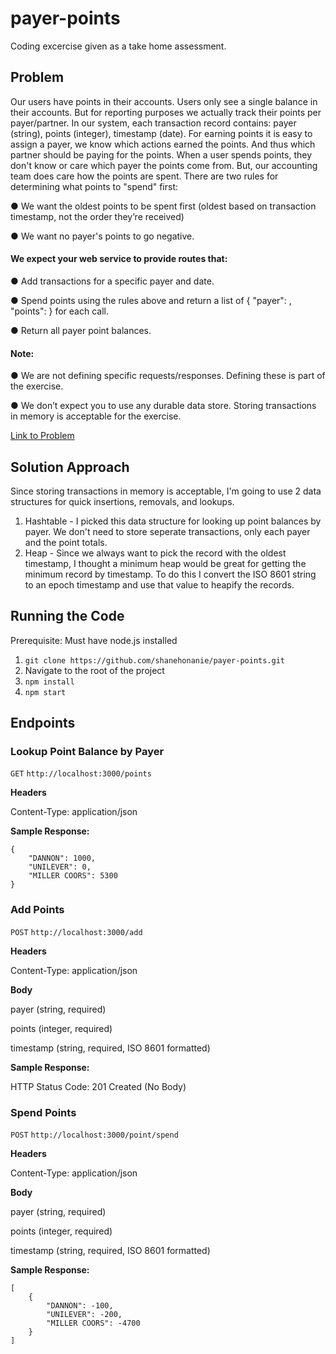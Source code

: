# payer-points

Coding excercise given as a take home assessment.

## Problem

Our users have points in their accounts. Users only see a single balance in their accounts. But for reporting purposes we actually track their
points per payer/partner. In our system, each transaction record contains: payer (string), points (integer), timestamp (date).
For earning points it is easy to assign a payer, we know which actions earned the points. And thus which partner should be paying for the points.
When a user spends points, they don't know or care which payer the points come from. But, our accounting team does care how the points are
spent. There are two rules for determining what points to "spend" first:

● We want the oldest points to be spent first (oldest based on transaction timestamp, not the order they’re received)

● We want no payer's points to go negative.

#### We expect your web service to provide routes that:

● Add transactions for a specific payer and date.

● Spend points using the rules above and return a list of { "payer": <string>, "points": <integer> } for each call.

● Return all payer point balances.

#### Note:

● We are not defining specific requests/responses. Defining these is part of the exercise.

● We don’t expect you to use any durable data store. Storing transactions in memory is acceptable for the exercise.

[Link to Problem](https://fetch-hiring.s3.us-east-1.amazonaws.com/points.pdf)

## Solution Approach

Since storing transactions in memory is acceptable, I'm going to use 2 data structures for quick insertions, removals, and lookups.

1. Hashtable - I picked this data structure for looking up point balances by payer. We don't need to store seperate transactions, only each payer and the point totals.
2. Heap - Since we always want to pick the record with the oldest timestamp, I thought a minimum heap would be great for getting the minimum record by timestamp. To do this I convert the ISO 8601 string to an epoch timestamp and use that value to heapify the records.

## Running the Code

Prerequisite: Must have node.js installed

1. `git clone https://github.com/shanehonanie/payer-points.git`
2. Navigate to the root of the project
3. `npm install`
4. `npm start`

## Endpoints

### Lookup Point Balance by Payer

`GET` `http://localhost:3000/points`

**Headers**

Content-Type: application/json

**Sample Response:**

```
{
    "DANNON": 1000,
    "UNILEVER": 0,
    "MILLER COORS": 5300
}
```

### Add Points

`POST` `http://localhost:3000/add`

**Headers**

Content-Type: application/json

**Body**

payer (string, required)

points (integer, required)

timestamp (string, required, ISO 8601 formatted)

**Sample Response:**

HTTP Status Code: 201 Created (No Body)

### Spend Points

`POST` `http://localhost:3000/point/spend`

**Headers**

Content-Type: application/json

**Body**

payer (string, required)

points (integer, required)

timestamp (string, required, ISO 8601 formatted)

**Sample Response:**

```
[
    {
        "DANNON": -100,
        "UNILEVER": -200,
        "MILLER COORS": -4700
    }
]
```
